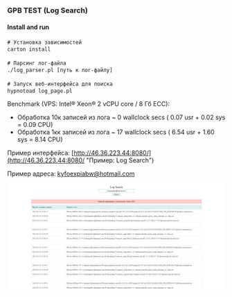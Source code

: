 ### GPB TEST (Log Search)

#### Install and run

```shell
# Установка зависимостей
carton install

# Парсинг лог-файла
./log_parser.pl [путь к лог-файлу]

# Запуск веб-интерфейса для поиска
hypnotoad log_page.pl
```

Benchmark (VPS: Intel® Xeon® 2 vCPU core / 8 Гб ECC):

- Обработка 10к записей из лога ~ 0 wallclock secs ( 0.07 usr + 0.02 sys = 0.09 CPU)
- Обработка 1кк записей из лога ~ 17 wallclock secs ( 6.54 usr + 1.60 sys = 8.14 CPU)

Пример интерфейса: [http://46.36.223.44:8080/](http://46.36.223.44:8080/ "Пример: Log Search")

Пример адреса: kyfoexpiabw@hotmail.com

![alt text](screenshot.png "screenshot")
